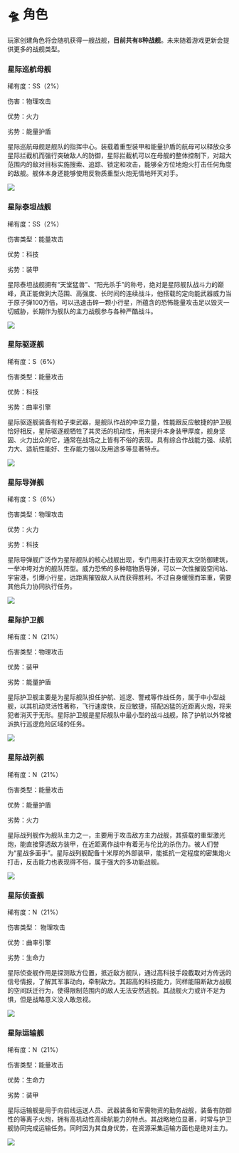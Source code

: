 # 🛸 角色

玩家创建角色将会随机获得一艘战舰，**目前共有8种战舰**。未来随着游戏更新会提供更多的战舰类型。

### **星际巡航母舰**

稀有度：SS（2%）

伤害：物理攻击

优势：火力&#x20;

劣势：能量护盾

星际巡航母舰是舰队的指挥中心。装载着重型装甲和能量护盾的航母可以释放众多星际拦截机而强行突破敌人的防御，星际拦截机可以在母舰的整体控制下，对超大范围内的敌对目标实施搜索、追踪、锁定和攻击，能够全方位地炮火打击任何角度的敌舰。舰体本身还能够使用反物质重型火炮无情地歼灭对手。

![](<../.gitbook/assets/1 (2).png>)

### **星际泰坦战舰**

稀有度：SS（2%）

伤害类型：能量攻击

优势：科技&#x20;

劣势：装甲

星际泰坦战舰拥有“天堂猛兽”、“阳光杀手”的称号，绝对是星际舰队战斗力的巅峰，真正能做到大范围、高强度、长时间的连续战斗，他搭载的定向能武器威力当于原子弹100万倍，可以迅速击碎一颗小行星，所蕴含的恐怖能量攻击足以毁灭一切威胁，长期作为舰队的主力战舰参与各种严酷战斗。

![](../.gitbook/assets/2.png)

### **星际驱逐舰**

稀有度：S（6%）

伤害类型：能量攻击&#x20;

优势：科技&#x20;

劣势：曲率引擎

星际驱逐舰装备有粒子束武器，是舰队作战的中坚力量，性能跟反应敏捷的护卫舰恰好相反，星际驱逐舰牺牲了其灵活的机动性，用来提升本身装甲厚度，舰身坚固、火力出众的它，通常在战场之上皆有不俗的表现。具有综合作战能力强、续航力大、适航性能好、生存能力强以及用途多等显著特点。

![](<../.gitbook/assets/3 (1).png>)

### **星际导弹舰**&#x20;

稀有度：S（6%）

伤害类型：物理攻击&#x20;

优势：火力&#x20;

劣势：科技

星际导弹舰广泛作为星际舰队的核心战舰出现，专门用来打击毁灭太空防御建筑，一举冲垮对方的舰队阵型。威力恐怖的多种暗物质导弹，可以一次性摧毁空间站、宇宙港，引爆小行星，远距离摧毁敌人从而获得胜利。不过自身缓慢而笨重，需要其他兵力协同执行任务。

![](<../.gitbook/assets/4 (1).png>)

### **星际护卫舰**

稀有度：N（21%）

伤害类型：物理攻击

优势：装甲

劣势：能量护盾

星际护卫舰主要是为星际舰队担任护航、巡逻、警戒等作战任务，属于中小型战舰，以其机动灵活性著称，飞行速度快，反应敏捷，搭配凶猛的近距离火炮，将来犯者消灭于无形。星际护卫舰是星际舰队中最小型的战斗战舰，除了护航以外常被派执行巡逻危险区域的任务。

![](<../.gitbook/assets/5 (1).png>)

### **星际战列舰**

稀有度：N（21%）

伤害类型：能量攻击

优势：能量护盾&#x20;

劣势：火力

星际战列舰作为舰队主力之一，主要用于攻击敌方主力战舰，其搭载的重型激光炮，能直接穿透敌方装甲，在近距离作战中有着无与伦比的杀伤力。被人们誉为“星战多面手”。星际战列舰配备十米厚的外部装甲，能抵抗一定程度的密集炮火打击，反击能力也表现得不俗，属于强大的多功能战舰。

![](../.gitbook/assets/6.png)

### **星际侦查舰**

稀有度：N（21%）

伤害类型： 物理攻击

优势：曲率引擎&#x20;

劣势：生命力

星际侦查舰作用是探测敌方位置，抵近敌方舰队，通过高科技手段截取对方传送的信号情报，了解其军事动向，牵制敌方。其超高的科技能力，同样能阻断敌方战舰的空间跃迁行为，使得限制范围内的敌人无法安然逃脱。其战舰火力或许不足为惧，但是战略意义没人敢忽视。

![](../.gitbook/assets/7.png)

### **星际运输舰**&#x20;

稀有度：N（21%）

伤害类型：能量攻击

优势：生命力&#x20;

劣势：装甲

星际运输舰是用于向前线运送人员、武器装备和军需物资的勤务战舰，装备有防御性的等离子火炮，拥有高机动性高续航能力的特点。其战略地位显著，时常与护卫舰协同完成运输任务。同时因为其自身优势，在资源采集运输方面也是绝对主力。

![](../.gitbook/assets/8.png)
